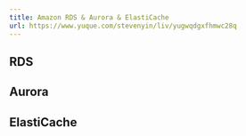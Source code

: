 ```yaml
---
title: Amazon RDS & Aurora & ElastiCache
url: https://www.yuque.com/stevenyin/liv/yugwqdgxfhmwc28q
---
```


<a name="uimC6"></a>

## RDS

<a name="HDmJZ"></a>

## Aurora

<a name="Gj5Md"></a>

## ElastiCache
